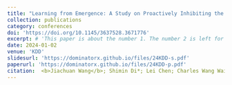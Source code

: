 ```yaml
---
title: "Learning from Emergence: A Study on Proactively Inhibiting the Monosemantic Neurons of Artificial Neural Networks"
collection: publications
category: conferences
doi: 'https://doi.org/10.1145/3637528.3671776'
excerpt: # 'This paper is about the number 1. The number 2 is left for future work.'
date: 2024-01-02
venue: 'KDD'
slidesurl: 'https://dominatorx.github.io/files/24KDD-s.pdf'
paperurl: 'https://dominatorx.github.io/files/24KDD-p.pdf'
citation:  <b>Jiachuan Wang</b>; Shimin Di*; Lei Chen; Charles Wang Wai Ng
---
```

